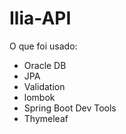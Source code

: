 # Ilia-API

O que foi usado: <br>
- Oracle DB<br>
- JPA<br>
- Validation<br>
- lombok<br>
- Spring Boot Dev Tools<br>
- Thymeleaf
